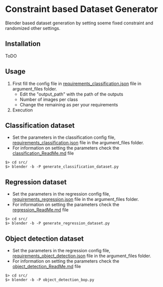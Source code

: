 # Constraint based Dataset Generator
Blender based dataset generation by setting soeme fixed constraint and randomized other settings.

## Installation 


ToDO

## Usage

1. First fill the config file in [requirements_classification.json](argument_files/requirements_classification.json) file in argument_files folder.
    * Edit the "output_path" with the path of the outputs
    * Number of images per class
    * Change the remaining as per your requirements 
2.  Execution


## Classification dataset
* Set the parameters in the classification config file, [requirements_classification.json](argument_files/requirements_classification.json) file in the argument_files folder.
* For information on setting the parameters check the [classification_ReadMe.md](argument_files/readme_files/classification_ReadMe.md) file 

```
$> cd src/
$> blender -b -P generate_classification_dataset.py 
```

## Regression dataset
* Set the parameters in the regression config file, [requirements_regression.json](argument_files/requirements_regression.json) file in the argument_files folder.
* For information on setting the parameters check the [regression_ReadMe.md](argument_files/readme_files/regression_ReadMe.md) file
```
$> cd src/
$> blender -b -P generate_regression_dataset.py 
```


## Object detection dataset
* Set the parameters in the regression config file, [requirements_object_detection.json](argument_files/requirements_object_detection.json) file in the argument_files folder.
* For information on setting the parameters check the [object_detection_ReadMe.md](argument_files/readme_files/object_detection_ReadMe.md) file
```
$> cd src/
$> blender -b -P object_detection_bop.py 
```
